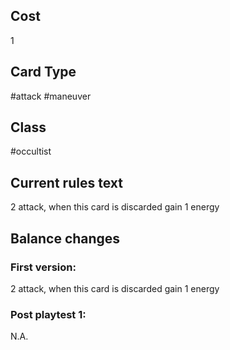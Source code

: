 ## Cost
1
## Card Type
#attack #maneuver 
## Class
#occultist 
## Current rules text
2 attack, when this card is discarded gain 1 energy
## Balance changes
### First version:
2 attack, when this card is discarded gain 1 energy
### Post playtest 1:
N.A.